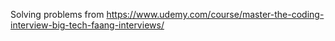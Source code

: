 Solving problems from https://www.udemy.com/course/master-the-coding-interview-big-tech-faang-interviews/